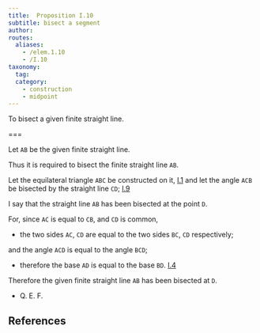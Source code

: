 ```yaml
---
title:  Proposition I.10
subtitle: bisect a segment
author:
routes:
  aliases:
    - /elem.1.10
    - /I.10
taxonomy:
  tag:
  category:
    - construction
    - midpoint
---
```


To bisect a given finite straight line.

===

Let `AB` be the given finite straight line.

Thus it is required to bisect the finite straight line `AB`.

Let the equilateral triangle `ABC` be constructed on it, [I.1] and let the angle `ACB` be bisected by the straight line `CD`; [I.9]

I say that the straight line `AB` has been bisected at the point `D`.

For, since `AC` is equal to `CB`, and `CD` is common,

- the two sides `AC`, `CD` are equal to the two sides `BC`, `CD` respectively;

and the angle `ACD` is equal to the angle `BCD`;

- therefore the base `AD` is equal to the base `BD`. [I.4]

Therefore the given finite straight line `AB` has been bisected at `D`.

- Q. E. F.

## References

[I.1]: /elem.1.3 "Book 1 - Proposition 3"
[I.4]: /elem.1.4 "Book 1 - Proposition 4"
[I.9]: /elem.1.9 "Book 1 - Proposition 9"

